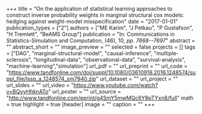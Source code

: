 +++
title = "On the application of statistical learning approaches to construct inverse probability weights in marginal structural cox models: hedging against weight-model misspecification"
date = "2017-01-01"
publication_types = ["2"]
authors = ["ME Karim", "J Petkau", "P Gustafson", "H Tremlett", "BeAMS Group"]
publication = "In: Communications in Statistics-Simulation and Computation, (46), 10, _pp. 7668--7697_"
abstract = ""
abstract_short = ""
image_preview = ""
selected = false
projects = []
tags = ["DAG", "marginal-structural-model", "causal-inference", "multiple-sclerosis", "longitudinal-data", "observational-data", "survival-analysis", "machine-learning","simulation"]
url_pdf = ""
url_preprint = ""
url_code = "https://www.tandfonline.com/doi/suppl/10.1080/03610918.2016.1248574/suppl_file/lssp_a_1248574_sm7940.zip"
url_dataset = ""
url_project = ""
url_slides = ""
url_video = "https://www.youtube.com/watch?v=BQvyHhknATo"
url_poster = ""
url_source = "http://www.tandfonline.com/eprint/g4SmY5mwMQc6Y8pTYxn8/full"
math = true
highlight = true
[header]
image = ""
caption = ""
+++
